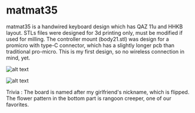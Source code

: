 # matmat35
matmat35 is a handwired keyboard design which has QAZ 11u and HHKB layout.
STLs files were designed for 3d printing only, must be modified if used for milling. The controller mount (body21.stl) was design for a promicro with type-C connector, which has a slightly longer pcb than traditional pro-micro. This is my first design, so no wireless connection in mind, yet.

![alt text](https://github.com/kienkhuat/matmat35/blob/4ecc0036a1fac5ddfb65b8943ccc5cc10f14dd4a/gallery/301339150_886128702348096_6248170106599973340_n.jpeg)

![alt text](https://github.com/kienkhuat/matmat35/blob/4ecc0036a1fac5ddfb65b8943ccc5cc10f14dd4a/gallery/301220904_1114592789148541_1752761011265037629_n.jpeg)

Trivia : The board is named after my girlfriend's nickname, which is flipped. The flower pattern in the bottom part is rangoon creeper, one of our favorites. 
